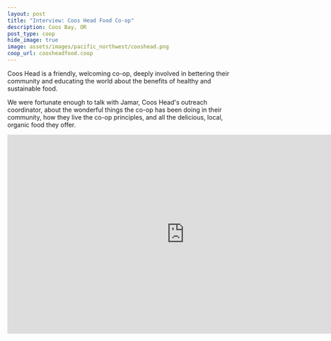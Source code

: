 ```yaml
---
layout: post
title: "Interview: Coos Head Food Co-op"
description: Coos Bay, OR
post_type: coop
hide_image: true
image: assets/images/pacific_northwest/cooshead.png
coop_url: coosheadfood.coop
---
```


Coos Head is a friendly, welcoming co-op, deeply involved in bettering their community and educating the world about the benefits of healthy and sustainable food.

We were fortunate enough to talk with Jamar, Coos Head's outreach coordinator, about the wonderful things the co-op has been doing in their community, how they live the co-op principles, and all the delicious, local, organic food they offer.

<div class="iframe-wrapper">
<iframe width="800" height="450" src="https://www.youtube.com/embed/zYu_130WbU8" title="YouTube video player" frameborder="0" allow="accelerometer; autoplay; clipboard-write; encrypted-media; gyroscope; picture-in-picture" allowfullscreen></iframe>
</div>